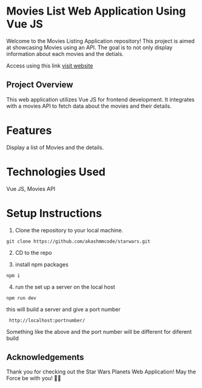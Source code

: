 # Movies List Web Application Using Vue JS

Welcome to the Movies Listing Application repository! This project is aimed at showcasing Movies using an API. The goal is to not only display information about each movies and the detials.

Access using this link
[visit website](https://stackblitz.com/edit/vitejs-vite-pvswqg?file=src%2Fcomponents%2FHelloWorld.vue)


## Project Overview

This web application utilizes Vue JS for frontend development. It integrates with a movies API to fetch data about the movies and their details.

# Features

Display a list of Movies and the details.

# Technologies Used

Vue JS,
Movies API

# Setup Instructions

1. Clone the repository to your local machine.

```
git clone https://github.com/akashmmcode/starwars.git
```

2. CD to the repo

3. install npm packages

```
npm i
```

4. run the set up a server on the local host

```
npm run dev
```

this will build a server and give a port number

```
 http://localhost:portnumber/

```

Something like the above and the port number will be different for diferent build

## Acknowledgements

Thank you for checking out the Star Wars Planets Web Application! May the Force be with you! 🌌✨
